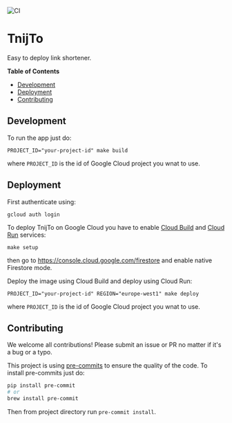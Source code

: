 ![CI](https://github.com/turbaszek/tnijto/workflows/CI/badge.svg?branch=master)

# TnijTo

Easy to deploy link shortener.


<!-- START doctoc generated TOC please keep comment here to allow auto update -->
<!-- DON'T EDIT THIS SECTION, INSTEAD RE-RUN doctoc TO UPDATE -->
**Table of Contents**

- [Development](#development)
- [Deployment](#deployment)
- [Contributing](#contributing)

<!-- END doctoc generated TOC please keep comment here to allow auto update -->

## Development

To run the app just do:
```shell
PROJECT_ID="your-project-id" make build
```
where `PROJECT_ID` is the id of Google Cloud project you wnat to use.

## Deployment

First authenticate using:
```shell
gcloud auth login
```

To deploy TnijTo on Google Cloud you have to enable [Cloud Build](https://cloud.google.com/cloud-build)
and [Cloud Run](https://cloud.google.com/run) services:
```shell
make setup
```
then go to https://console.cloud.google.com/firestore and enable native Firestore mode.

Deploy the image using Cloud Build and deploy using Cloud Run:
```shell
PROJECT_ID="your-project-id" REGION="europe-west1" make deploy
```
where `PROJECT_ID` is the id of Google Cloud project you wnat to use.

<!--
If you wish to limit access to authenticated user run
```shell
gcloud run services add-iam-policy-binding $SERVICE \
  --member="allAuthenticatedUsers" \
  --role="roles/run.invoker" \
  --platform managed \
  --region $REGION
```

To limit access to people from single domain run
```shell
export DOMAIN="google.com"
gcloud run services add-iam-policy-binding $SERVICE \
  --member="domain:${DOMAIN} \
  --role="roles/run.invoker" \
  --platform managed \
  --region $REGION
```
-->

## Contributing

We welcome all contributions! Please submit an issue or PR no matter if it's a bug or a typo.

This project is using [pre-commits](https://pre-commit.com) to ensure the
quality of the code. To install pre-commits just do:
```bash
pip install pre-commit
# or
brew install pre-commit
```
Then from project directory run `pre-commit install`.

